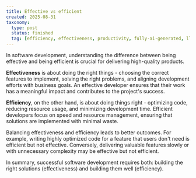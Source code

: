 ```yaml
---
title: Effective vs efficient
created: 2025-08-31
taxonomy:
  type: post
  status: finished
  tag: [efficiency, effectiveness, productivity, fully-ai-generated, llm=chatgpt-4.1]
---
```


In software development, understanding the difference between being effective and being efficient is crucial for delivering high-quality products.

**Effectiveness** is about doing the right things - choosing the correct features to implement, solving the right problems, and aligning development efforts with business goals. An effective developer ensures that their work has a meaningful impact and contributes to the project's success.

**Efficiency**, on the other hand, is about doing things right - optimizing code, reducing resource usage, and minimizing development time. Efficient developers focus on speed and resource management, ensuring that solutions are implemented with minimal waste.

Balancing effectiveness and efficiency leads to better outcomes. For example, writing highly optimized code for a feature that users don't need is efficient but not effective. Conversely, delivering valuable features slowly or with unnecessary complexity may be effective but not efficient.

In summary, successful software development requires both: building the right solutions (effectiveness) and building them well (efficiency).
